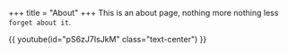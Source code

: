 +++
title = "About"
+++
This is an about page, nothing more nothing less `forget about it`.

{{ youtube(id="pS6zJ7IsJkM" class="text-center") }}